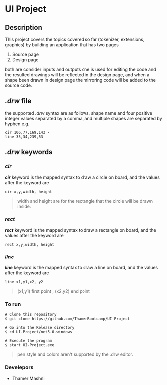 # UI Project 

## Description 
This project covers the topics covered so far (tokenizer, extensions, graphics) 
by building an application that has two pages
 1. Source page
 2. Design page
 
 both are consider inputs and outputs
one is used for editing the code and the resulted drawings will be reflected in the design page, and when a shape been drawn in design page the mirroring code will be added to the source code.


 ## *.drw* file
the supported *.drw* syntax are as follows, shape name and four positive integer values separated by a comma, and multiple shapes are separated by hyphen e.g. 
	

    cir 106,77,169,143 - 
    line 35,34,239,53

## *.drw* keywords 
### *cir* 
***cir*** keyword is the mapped syntax to draw a circle on board, and the values after the keyword are
	
    cir x,y,width, height  
  

> width and height are for the rectangle that the circle will be drawn inside.
### *rect* 
***rect*** keyword is the mapped syntax to draw a rectangle on board, and the values after the keyword are
	
    rect x,y,width, height  
  

### *line* 
***line*** keyword is the mapped syntax to draw a line on board, and the values after the keyword are
	
    line x1,y1,x2, y2
 

> (x1,y1) first point , (x2,y2) end point 


### To run 
    # Clone this repository
    $ git clone https://github.com/ThamerBootcamp/UI-Project
    
    # Go into the Release directory
	$ cd UI-Project/net5.0-windows
    
    # Execute the program
    $ start UI-Project.exe
   > pen style and colors aren't supported by the .drw editor.




### Develepors 
 - Thamer Mashni
